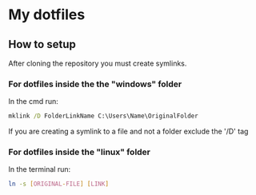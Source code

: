 # My dotfiles
## How to setup
After cloning the repository you must create symlinks.
### For dotfiles inside the the "windows" folder
In the cmd run:
```cmd
mklink /D FolderLinkName C:\Users\Name\OriginalFolder
```
If you are creating a symlink to a file and not a folder exclude the '/D' tag
### For dotfiles inside the "linux" folder
In the terminal run:
```bash
ln -s [ORIGINAL-FILE] [LINK]
```


